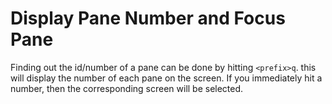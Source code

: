 # Display Pane Number and Focus Pane

Finding out the id/number of a pane can be done by hitting `<prefix>q`. this
will display the number of each pane on the screen. If you immediately hit
a number, then the corresponding screen will be selected.
